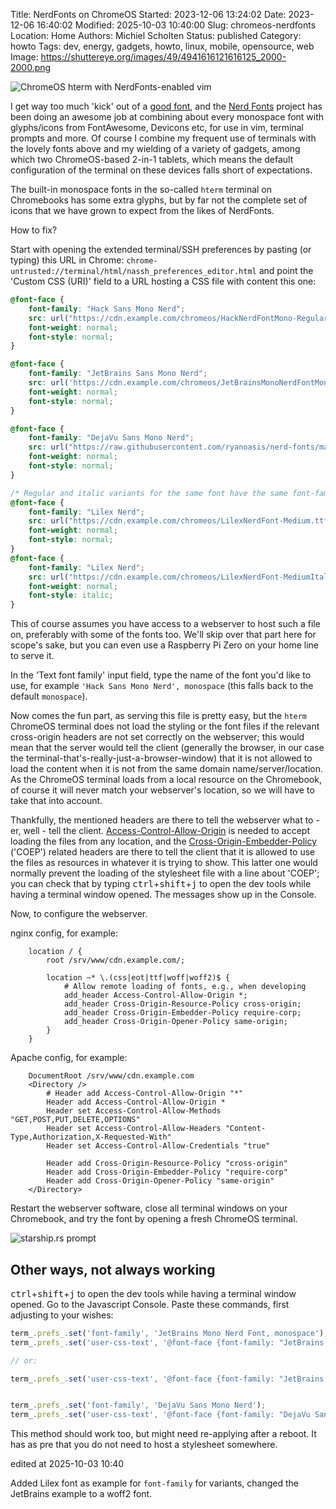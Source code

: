 Title: NerdFonts on ChromeOS
Started: 2023-12-06 13:24:02
Date: 2023-12-06 16:40:02
Modified: 2025-10-03 10:40:00
Slug: chromeos-nerdfonts
Location: Home
Authors: Michiel Scholten
Status: published
Category: howto
Tags: dev, energy, gadgets, howto, linux, mobile, opensource, web
Image: https://shuttereye.org/images/49/4941616121616125_2000-2000.png

![ChromeOS hterm with NerdFonts-enabled vim](https://shuttereye.org/images/49/4941616121616125_2000-2000.png)

I get way too much 'kick' out of a [good font]({filename}../posts/monaspaced.md), and the [Nerd Fonts](https://www.nerdfonts.com/) project has been doing an awesome job at combining about every monospace font with glyphs/icons from FontAwesome, Devicons etc, for use in vim, terminal prompts and more. Of course I combine my frequent use of terminals with the lovely fonts above and my wielding of a variety of gadgets, among which two ChromeOS-based 2-in-1 tablets, which means the default configuration of the terminal on these devices falls short of expectations.

The built-in monospace fonts in the so-called `hterm` terminal on Chromebooks has some extra glyphs, but by far not the complete set of icons that we have grown to expect from the likes of NerdFonts.

How to fix?

Start with opening the extended terminal/SSH preferences by pasting (or typing) this URL in Chrome: `chrome-untrusted://terminal/html/nassh_preferences_editor.html` and point the 'Custom CSS (URI)' field to a URL hosting a CSS file with content this one:

```css
@font-face {
    font-family: "Hack Sans Mono Nerd";
    src: url("https://cdn.example.com/chromeos/HackNerdFontMono-Regular.ttf");
    font-weight: normal;
    font-style: normal;
}

@font-face {
    font-family: "JetBrains Sans Mono Nerd";
    src: url('https://cdn.example.com/chromeos/JetBrainsMonoNerdFontMono-Regular[opsz,wght].woff2') format('woff2');
    font-weight: normal;
    font-style: normal;
}

@font-face {
    font-family: "DejaVu Sans Mono Nerd";
    src: url("https://raw.githubusercontent.com/ryanoasis/nerd-fonts/master/patched-fonts/DejaVuSansMono/Regular/complete/DejaVu%20Sans%20Mono%20Nerd%20Font%20Complete%20Mono.ttf");
    font-weight: normal;
    font-style: normal;
}

/* Regular and italic variants for the same font have the same font-family */
@font-face {
    font-family: "Lilex Nerd";
    src: url("https://cdn.example.com/chromeos/LilexNerdFont-Medium.ttf");
    font-weight: normal;
    font-style: normal;
}
@font-face {
    font-family: "Lilex Nerd";
    src: url("https://cdn.example.com/chromeos/LilexNerdFont-MediumItalic.ttf");
    font-weight: normal;
    font-style: italic;
}
```

This of course assumes you have access to a webserver to host such a file on, preferably with some of the fonts too. We'll skip over that part here for scope's sake, but you can even use a Raspberry Pi Zero on your home line to serve it.

In the 'Text font family' input field, type the name of the font you'd like to use, for example `'Hack Sans Mono Nerd', monospace` (this falls back to the default `monospace`).

Now comes the fun part, as serving this file is pretty easy, but the `hterm` ChromeOS terminal does not load the styling or the font files if the relevant cross-origin headers are not set correctly on the webserver; this would mean that the server would tell the client (generally the browser, in our case the terminal-that's-really-just-a-browser-window) that it is not allowed to load the content when it is not from the same domain name/server/location. As the ChromeOS terminal loads from a local resource on the Chromebook, of course it will never match your webserver's location, so we will have to take that into account.

Thankfully, the mentioned headers are there to tell the webserver what to - er, well - tell the client. [Access-Control-Allow-Origin](https://developer.mozilla.org/en-US/docs/Web/HTTP/Headers/Access-Control-Allow-Origin) is needed to accept loading the files from any location, and the [Cross-Origin-Embedder-Policy](https://developer.mozilla.org/en-US/docs/Web/HTTP/Headers/Cross-Origin-Embedder-Policy) ('COEP') related headers are there to tell the client that it is allowed to use the files as resources in whatever it is trying to show. This latter one would normally prevent the loading of the stylesheet file with a line about 'COEP'; you can check that by typing <kbd>ctrl</kbd>+<kbd>shift</kbd>+<kbd>j</kbd> to open the dev tools while having a terminal window opened. The messages show up in the Console.

Now, to configure the webserver.

nginx config, for example:

```
    location / {
        root /srv/www/cdn.example.com/;

        location ~* \.(css|eot|ttf|woff|woff2)$ {
            # Allow remote loading of fonts, e.g., when developing
            add_header Access-Control-Allow-Origin *;
            add_header Cross-Origin-Resource-Policy cross-origin;
            add_header Cross-Origin-Embedder-Policy require-corp;
            add_header Cross-Origin-Opener-Policy same-origin;
        }
    }
```

Apache config, for example:

```
    DocumentRoot /srv/www/cdn.example.com
    <Directory />
        # Header add Access-Control-Allow-Origin "*"
        Header add Access-Control-Allow-Origin *
        Header set Access-Control-Allow-Methods "GET,POST,PUT,DELETE,OPTIONS"
        Header set Access-Control-Allow-Headers "Content-Type,Authorization,X-Requested-With"
        Header set Access-Control-Allow-Credentials "true"

        Header add Cross-Origin-Resource-Policy "cross-origin"
        Header add Cross-Origin-Embedder-Policy "require-corp"
        Header add Cross-Origin-Opener-Policy "same-origin"
    </Directory>
```

Restart the webserver software, close all terminal windows on your Chromebook, and try the font by opening a fresh ChromeOS terminal.


![starship.rs prompt](https://dammit.nl/images/content/20231206_chromeos_terminal_starship_prompt.png)


## Other ways, not always working

<kbd>ctrl</kbd>+<kbd>shift</kbd>+<kbd>j</kbd> to open the dev tools while having a terminal window opened. Go to the Javascript Console. Paste these commands, first adjusting to your wishes:

```javascript
term_.prefs_.set('font-family', 'JetBrains Mono Nerd Font, monospace');
term_.prefs_.set('user-css-text', '@font-face {font-family: "JetBrains Mono Nerd Font"; src: url("https://cdn.example.com/chromeos/JetBrainsMonoNerdFontMono-Regular.ttf)"); font-weight: normal; font-style: normal;} x-row {text-rendering: optimizeLegibility;font-variant-ligatures: normal;}')

// or:

term_.prefs_.set('user-css-text', '@font-face {font-family: "JetBrains Mono Nerd Font"; src: url("https://raw.githubusercontent.com/ryanoasis/nerd-fonts/master/patched-fonts/JetBrainsMono/Ligatures/Regular/JetBrainsMonoNerdFont-Regular.ttf)"); font-weight: normal; font-style: normal;} x-row {text-rendering: optimizeLegibility;font-variant-ligatures: normal;}')


term_.prefs_.set('font-family', 'DejaVu Sans Mono Nerd');
term_.prefs_.set('user-css-text', '@font-face {font-family: "DejaVu Sans Mono Nerd"; src: url("https://raw.githubusercontent.com/ryanoasis/nerd-fonts/master/patched-fonts/DejaVuSansMono/Regular/complete/DejaVu%20Sans%20Mono%20Nerd%20Font%20Complete%20Mono.ttf"); font-weight: normal; font-style: normal;}')
```

This method should work too, but might need re-applying after a reboot. It has as pre that you do not need to host a stylesheet somewhere.

<div class="edit">edited at 2025-10-03 10:40</div>

Added Lilex font as example for `font-family` for variants, changed the JetBrains example to a woff2 font.
